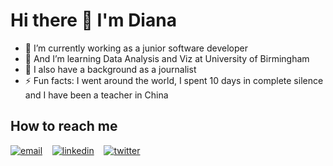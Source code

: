 
<h1> Hi there 👋 I'm Diana </h1>
<ul>
  <li>🔭 I’m currently working as a junior software developer</li>
  <li>🌱 And I’m learning Data Analysis and Viz at University of Birmingham</li>
  <li>💬 I also have a background as a journalist</li>
  <li>⚡ Fun facts: I went around the world, I spent 10 days in complete silence and I have been a teacher in China </li>
</ul> 
<h2> How to reach me </h2>
<p float="left">

[![email](https://user-images.githubusercontent.com/25087769/87174308-a4680f00-c2df-11ea-90b0-5fa1fa76d2f1.png)](mailto:dianaagustinaf@gmail.com) &nbsp;&nbsp;
[![linkedin](https://user-images.githubusercontent.com/25087769/87172072-530a5080-c2dc-11ea-8e2c-8ee4dbf3394b.png)](https://www.linkedin.com/in/dianaagustinaf/) &nbsp;&nbsp;
[![twitter](https://user-images.githubusercontent.com/25087769/87172407-de83e180-c2dc-11ea-9479-a894758266c3.png)](https://twitter.com/dianaagustinaf) 

</p>
 
